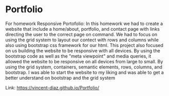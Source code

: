 # Portfolio
For homework Responsive Portofolio:
In this homework we had to create a website that include a home/about, portfolio, and contact page with links directing the user to the correct page on command.
We had to focus on using the grid system to layout our contect with rows and columns while also using bootstrap css framework for our html. This project also focused on us building the website to be responsive with all devices. By using the bootstrap code as well as the "meta viewpoint" and media queries, it allowed the website to be responsive on all devices from large to small. By using the grid system, containers, semantic elements, rows, columns, and bootstrap. I was able to start the website to my liking and was able to get a better understand on bootstrap and the grid system

Link: https://vincent-diaz.github.io/Portfolio/
